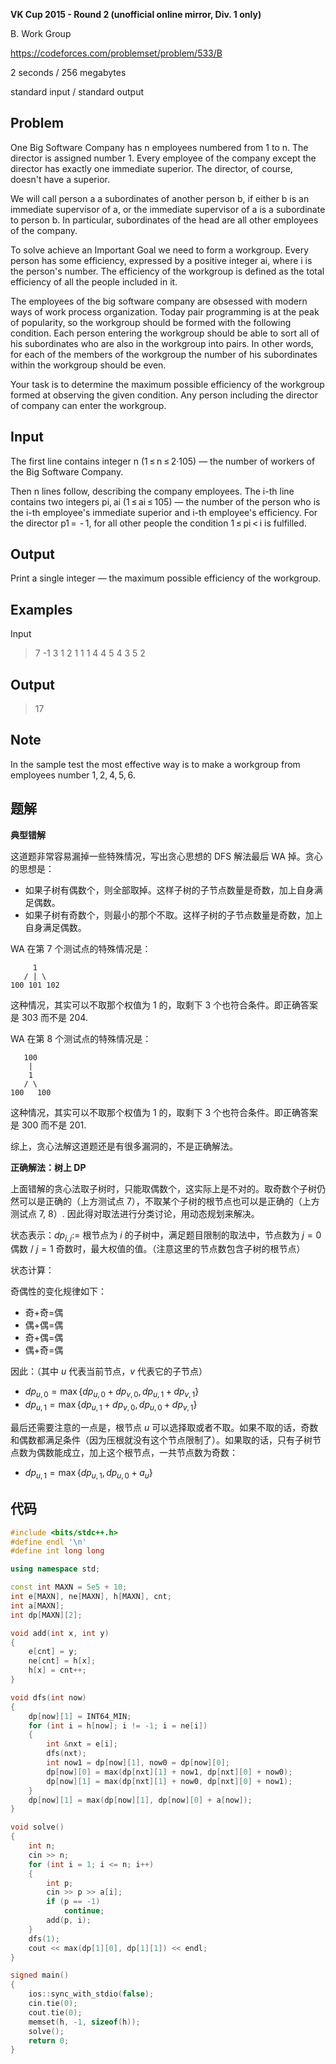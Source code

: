 **VK Cup 2015 - Round 2 (unofficial online mirror, Div. 1 only)**

B. Work Group

https://codeforces.com/problemset/problem/533/B

<!--more-->

2 seconds / 256 megabytes

standard input / standard output

## Problem

One Big Software Company has n employees numbered from 1 to n. The director is assigned number 1. Every employee of the company except the director has exactly one immediate superior. The director, of course, doesn't have a superior.

We will call person a a subordinates of another person b, if either b is an immediate supervisor of a, or the immediate supervisor of a is a subordinate to person b. In particular, subordinates of the head are all other employees of the company.

To solve achieve an Important Goal we need to form a workgroup. Every person has some efficiency, expressed by a positive integer ai, where i is the person's number. The efficiency of the workgroup is defined as the total efficiency of all the people included in it.

The employees of the big software company are obsessed with modern ways of work process organization. Today pair programming is at the peak of popularity, so the workgroup should be formed with the following condition. Each person entering the workgroup should be able to sort all of his subordinates who are also in the workgroup into pairs. In other words, for each of the members of the workgroup the number of his subordinates within the workgroup should be even.

Your task is to determine the maximum possible efficiency of the workgroup formed at observing the given condition. Any person including the director of company can enter the workgroup.

## Input

The first line contains integer n (1 ≤ n ≤ 2·105) — the number of workers of the Big Software Company. 

Then n lines follow, describing the company employees. The i-th line contains two integers pi, ai (1 ≤ ai ≤ 105) — the number of the person who is the i-th employee's immediate superior and i-th employee's efficiency. For the director p1 =  - 1, for all other people the condition 1 ≤ pi < i is fulfilled.

## Output

Print a single integer — the maximum possible efficiency of the workgroup.

## Examples

Input

> 7
> -1 3
> 1 2
> 1 1
> 1 4
> 4 5
> 4 3
> 5 2

## Output

> 17

## Note

In the sample test the most effective way is to make a workgroup from employees number 1, 2, 4, 5, 6.

## 题解

**典型错解**

这道题非常容易漏掉一些特殊情况，写出贪心思想的 DFS 解法最后 WA 掉。贪心的思想是：

- 如果子树有偶数个，则全部取掉。这样子树的子节点数量是奇数，加上自身满足偶数。
- 如果子树有奇数个，则最小的那个不取。这样子树的子节点数量是奇数，加上自身满足偶数。

WA 在第 7 个测试点的特殊情况是：

```
     1
   / | \
100 101 102
```

这种情况，其实可以不取那个权值为 $1$ 的，取剩下 $3$ 个也符合条件。即正确答案是 $303$ 而不是 $204$.

WA 在第 8 个测试点的特殊情况是：

```
   100
    |
    1
   / \
100   100
```

这种情况，其实可以不取那个权值为 $1$ 的，取剩下 $3$ 个也符合条件。即正确答案是 $300$ 而不是 $201$.

综上，贪心法解这道题还是有很多漏洞的，不是正确解法。

**正确解法：树上 DP**

上面错解的贪心法取子树时，只能取偶数个，这实际上是不对的。取奇数个子树仍然可以是正确的（上方测试点 7），不取某个子树的根节点也可以是正确的（上方测试点 7, 8）. 因此得对取法进行分类讨论，用动态规划来解决。

状态表示：$dp_{i,j}:=$ 根节点为 $i$ 的子树中，满足题目限制的取法中，节点数为 $j=0$ 偶数 / $j=1$ 奇数时，最大权值的值。（注意这里的节点数包含子树的根节点）

状态计算：

奇偶性的变化规律如下：

- 奇+奇=偶
- 偶+偶=偶
- 奇+偶=偶
- 偶+奇=偶

因此：（其中 $u$ 代表当前节点，$v$ 代表它的子节点）

- $dp_{u,0}=\max\{dp_{u,0}+dp_{v,0},dp_{u,1}+dp_{v,1}\}$
- $dp_{u,1}=\max\{dp_{u,1}+dp_{v,0},dp_{u,0}+dp_{v,1}\}$

最后还需要注意的一点是，根节点 $u$ 可以选择取或者不取。如果不取的话，奇数和偶数都满足条件（因为压根就没有这个节点限制了）。如果取的话，只有子树节点数为偶数能成立，加上这个根节点，一共节点数为奇数：

- $dp_{u,1}=\max\{dp_{u,1},dp_{u,0}+a_u\}$

## 代码

```cpp
#include <bits/stdc++.h>
#define endl '\n'
#define int long long

using namespace std;

const int MAXN = 5e5 + 10;
int e[MAXN], ne[MAXN], h[MAXN], cnt;
int a[MAXN];
int dp[MAXN][2];

void add(int x, int y)
{
    e[cnt] = y;
    ne[cnt] = h[x];
    h[x] = cnt++;
}

void dfs(int now)
{
    dp[now][1] = INT64_MIN;
    for (int i = h[now]; i != -1; i = ne[i])
    {
        int &nxt = e[i];
        dfs(nxt);
        int now1 = dp[now][1], now0 = dp[now][0];
        dp[now][0] = max(dp[nxt][1] + now1, dp[nxt][0] + now0);
        dp[now][1] = max(dp[nxt][1] + now0, dp[nxt][0] + now1);
    }
    dp[now][1] = max(dp[now][1], dp[now][0] + a[now]);
}

void solve()
{
    int n;
    cin >> n;
    for (int i = 1; i <= n; i++)
    {
        int p;
        cin >> p >> a[i];
        if (p == -1)
            continue;
        add(p, i);
    }
    dfs(1);
    cout << max(dp[1][0], dp[1][1]) << endl;
}

signed main()
{
    ios::sync_with_stdio(false);
    cin.tie(0);
    cout.tie(0);
    memset(h, -1, sizeof(h));
    solve();
    return 0;
}
```

